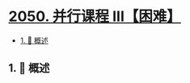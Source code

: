 # [2050. 并行课程 III【困难】](https://github.com/tnotesjs/TNotes.leetcode/tree/main/notes/2050.%20%E5%B9%B6%E8%A1%8C%E8%AF%BE%E7%A8%8B%20III%E3%80%90%E5%9B%B0%E9%9A%BE%E3%80%91)

<!-- region:toc -->

- [1. 📝 概述](#1--概述)

<!-- endregion:toc -->

## 1. 📝 概述
